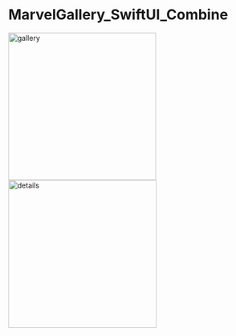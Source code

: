 # MarvelGallery_SwiftUI_Combine

<img width="294" alt="gallery" src="https://user-images.githubusercontent.com/73229427/140618823-4e73c55a-de9d-4984-b4d7-5d5587b59546.png">
<img width="295" alt="details" src="https://user-images.githubusercontent.com/73229427/140618829-6fcc0ca6-26a9-4261-b1a1-37f6e19db625.png">
